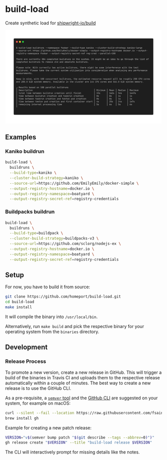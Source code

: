 # build-load

Create synthetic load for [shipwright-io/build](https://github.com/shipwright-io/build)

![build-load](.docs/example-output.png?raw=true "build-load example output")

## Examples

### Kaniko buildrun

```sh
build-load \
  buildruns \
  --build-type=kaniko \
  --cluster-build-strategy=kaniko \
  --source-url=https://github.com/EmilyEmily/docker-simple \
  --output-registry-hostname=docker.io \
  --output-registry-namespace=boatyard \
  --output-registry-secret-ref=registry-credentials
```

### Buildpacks buildrun

```sh
build-load \
  buildruns \
  --build-type=buildpack \
  --cluster-build-strategy=buildpacks-v3 \
  --source-url=https://github.com/sclorg/nodejs-ex \
  --output-registry-hostname=docker.io \
  --output-registry-namespace=boatyard \
  --output-registry-secret-ref=registry-credentials
```

## Setup

For now, you have to build it from source:

```sh
git clone https://github.com/homeport/build-load.git
cd build-load
make install
```

It will compile the binary into `/usr/local/bin`.

Alternatively, run `make build` and pick the respective binary for your operating system from the `binaries` directory.

## Development

### Release Process

To promote a new version, create a new release in GitHub. This will trigger a build of the binaries in Travis CI and uploads them to the respective release automatically within a couple of minutes. The best way to create a new release is to use the GitHub CLI.

As a pre-requisite, a [`semver` tool](https://github.com/fsaintjacques/semver-tool) and the [GitHub CLI](https://github.com/cli/cli) are suggested on your system, for example on macOS:

```sh
curl --silent --fail --location https://raw.githubusercontent.com/fsaintjacques/semver-tool/master/src/semver --output /usr/local/bin/semver && chmod a+rx /usr/local/bin/semver
brew install gh
```

Example for creating a new patch release:

```sh
VERSION="v$(semver bump patch "$(git describe --tags --abbrev=0)")"
gh release create "$VERSION" --title "build-load release $VERSION"
```

The CLI will interactively prompt for missing details like the notes.
